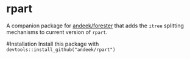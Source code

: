 # rpart
A companion package for [andeek/forester](https://github.com/andeek/forestr) that adds the `itree` splitting mechanisms to current version of `rpart`.

#Installation
Install this package with `devtools::install_github("andeek/rpart")`
